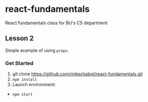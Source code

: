 # react-fundamentals
React fundamentals class for BU's CS department

## Lesson 2

Simple example of using `props`.

### Get Started
1. git clone https://github.com/mikechabot/react-fundamentals.git
2. `npm install`
3. Launch environment:
  * `npm start`
